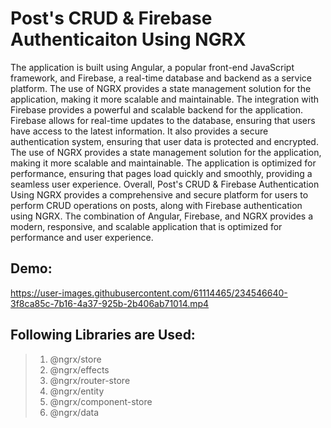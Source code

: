 # Post's CRUD & Firebase Authenticaiton Using NGRX

The application is built using Angular, a popular front-end JavaScript framework, and Firebase, a real-time database and backend as a service platform. The use of NGRX provides a state management solution for the application, making it more scalable and maintainable. The integration with Firebase provides a powerful and scalable backend for the application. Firebase allows for real-time updates to the database, ensuring that users have access to the latest information. It also provides a secure authentication system, ensuring that user data is protected and encrypted. The use of NGRX provides a state management solution for the application, making it more scalable and maintainable. The application is optimized for performance, ensuring that pages load quickly and smoothly, providing a seamless user experience. Overall, Post's CRUD & Firebase Authentication Using NGRX provides a comprehensive and secure platform for users to perform CRUD operations on posts, along with Firebase authentication using NGRX. The combination of Angular, Firebase, and NGRX provides a modern, responsive, and scalable application that is optimized for performance and user experience.

## Demo:
https://user-images.githubusercontent.com/61114465/234546640-3f8ca85c-7b16-4a37-925b-2b406ab71014.mp4

## Following Libraries are Used:
 > 1. @ngrx/store
 > 2. @ngrx/effects
 > 3. @ngrx/router-store
 > 4. @ngrx/entity
 > 5. @ngrx/component-store
 > 6. @ngrx/data
